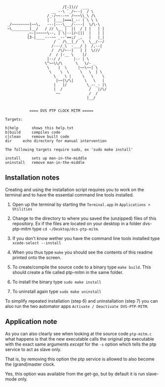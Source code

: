 

                              /[-])//  ___
                         __ --\ `_/~--|  / \
                       /_-/~~--~~ /~~~\\_\ /\
                       |  |___|===|_-- | \ \ \
     _/~~~~~~~~|~~\,   ---|---\___/----|  \/\-\
     ~\________|__/   / // \__ |  ||  / | |   | |
              ,~-|~~~~~\--, | \|--|/~|||  |   | |
              [3-|____---~~ _--'==;/ _,   |   |_|
                          /   /\__|_/  \  \__/--/
                         /---/_\  -___/ |  /,--|
                         /  /\/~--|   | |  \///
                        /  / |-__ \    |/
                       |--/ /      |-- | \
                      \^~~\\/\      \   \/- _
                       \    |  \     |~~\~~| \
                        \    \  \     \   \  | \
                          \    \ |     \   \    \
                           |~~|\/\|     \   \   |
                          |   |/         \_--_- |\
                          |  /            /   |/\/
                           ~~             /  /
                                         |__/


               ==== DVS PTP CLOCK MITM =====

    Targets:

	h|help		shows this help.txt
	b|build		compiles code
	c|clean		remove built code
	dir		echo directory for manual intervention

    The following targets require sudo, ex 'sudo make install'

	install		sets up man-in-the-middle
	uninstall	remove man-in-the-middle


Installation notes
---

Creating and using the installation script requires you to work on the terminal and to have the essential command line tools installed.

1. Open up the terminal by starting the `Terminal.app` in `Applications > Utilities` 
2. Change to the directory to where you saved the (unzipped) files of this repository. Ex if the files are located on your desktop in a folder dvs-ptp-mitm type `cd ~/Desktop/dcs-ptp-mitm`.
3. If you don't know wether you have the command line tools installed type `xcode-select --install`
4. When you thus type `make` you should see the contents of this readme printed onto the screen.
5. To create/compile the source code to a binary type `make build`. This should create a file called ptp-mitm in the same folder.
6. To install the binary type `sudo make install`

7. To uninstall again type `sudo make uninstall`

To simplify repeated installation (step 6) and uninstallation (step 7) you can also run the two automator apps `Activate / Deactivate DVS-PTP-MITM`.


Application note
---
As you can also clearly see when looking at the source code `ptp-mitm.c` what happens is that the new executable calls the original ptp executable with the exact same arguments *except* for the `-s` option which tells the ptp service to act as slave only.

That is, by removing this option the ptp service is allowed to also become the (grand)master clock.

Yes, this option was available from the get-go, but by default it is run slave-mode only.
